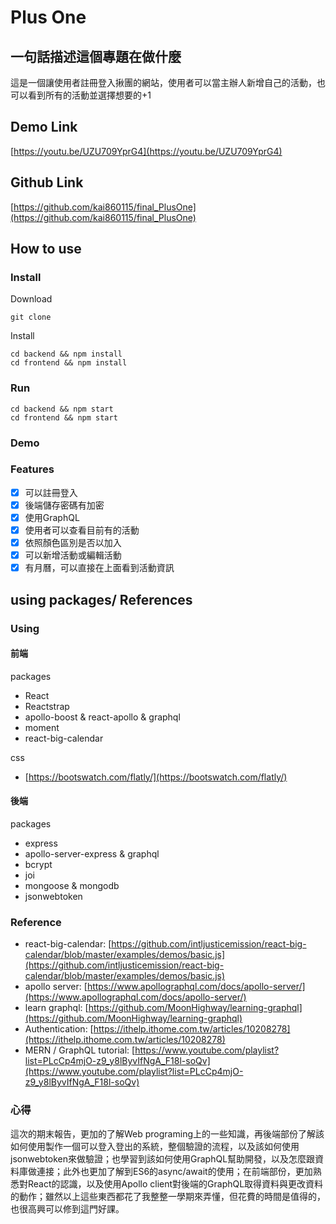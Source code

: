 # Plus One

## 一句話描述這個專題在做什麼

這是一個讓使用者註冊登入揪團的網站，使用者可以當主辦人新增自己的活動，也可以看到所有的活動並選擇想要的+1

## Demo Link
[https://youtu.be/UZU709YprG4](https://youtu.be/UZU709YprG4)

## Github Link

[https://github.com/kai860115/final_PlusOne](https://github.com/kai860115/final_PlusOne)

## How to use

### Install

Download

```shell
git clone

```

Install

```shell
cd backend && npm install
cd frontend && npm install
```

### Run

```shell
cd backend && npm start
cd frontend && npm start
```

### Demo


### Features

+ [x] 可以註冊登入
+ [x] 後端儲存密碼有加密
+ [x] 使用GraphQL
+ [x] 使用者可以查看目前有的活動
+ [x] 依照顏色區別是否以加入
+ [x] 可以新增活動或編輯活動
+ [x] 有月曆，可以直接在上面看到活動資訊

## using packages/ References

### Using

#### 前端

packages

* React
* Reactstrap
* apollo-boost & react-apollo & graphql
* moment
* react-big-calendar

css
*  [https://bootswatch.com/flatly/](https://bootswatch.com/flatly/)

#### 後端

packages

* express
* apollo-server-express & graphql
* bcrypt
* joi
* mongoose & mongodb
* jsonwebtoken

### Reference

* react-big-calendar: [https://github.com/intljusticemission/react-big-calendar/blob/master/examples/demos/basic.js](https://github.com/intljusticemission/react-big-calendar/blob/master/examples/demos/basic.js)
* apollo server: [https://www.apollographql.com/docs/apollo-server/](https://www.apollographql.com/docs/apollo-server/)
* learn graphql: [https://github.com/MoonHighway/learning-graphql](https://github.com/MoonHighway/learning-graphql)
* Authentication: [https://ithelp.ithome.com.tw/articles/10208278](https://ithelp.ithome.com.tw/articles/10208278)
* MERN / GraphQL tutorial: [https://www.youtube.com/playlist?list=PLcCp4mjO-z9_y8lByvIfNgA_F18l-soQv](https://www.youtube.com/playlist?list=PLcCp4mjO-z9_y8lByvIfNgA_F18l-soQv)

### 心得

這次的期末報告，更加的了解Web programing上的一些知識，再後端部份了解該如何使用製作一個可以登入登出的系統，整個驗證的流程，以及該如何使用jsonwebtoken來做驗證；也學習到該如何使用GraphQL幫助開發，以及怎麼跟資料庫做連接；此外也更加了解到ES6的async/await的使用；在前端部份，更加熟悉對React的認識，以及使用Apollo client對後端的GraphQL取得資料與更改資料的動作；雖然以上這些東西都花了我整整一學期來弄懂，但花費的時間是值得的，也很高興可以修到這門好課。
